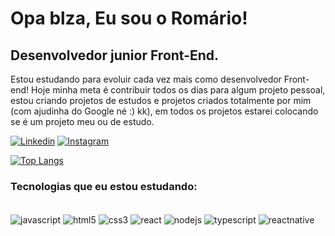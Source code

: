 
# Opa blza, Eu sou o Romário!

Desenvolvedor junior Front-End.
---
Estou estudando para evoluir cada vez mais como desenvolvedor Front-end!
Hoje minha meta é contribuir todos os dias para algum projeto pessoal, estou criando projetos de estudos e projetos criados totalmente por mim (com ajudinha do Google né :) kk), em todos os projetos estarei colocando se é um projeto meu ou de estudo.

[![Linkedin](https://img.shields.io/badge/LinkedIn-0077B5?style=for-the-badge&logo=linkedin&logoColor=white)](https://www.linkedin.com/in/rom%C3%A1rio-da-silva-rocha-82315b94/)
[![Instagram](https://img.shields.io/badge/Instagram-E4405F?style=for-the-badge&logo=instagram&logoColor=white)](https://www.instagram.com/romas0.0/)


[![Top Langs](https://github-readme-stats.vercel.app/api/top-langs/?username=RomarioDaSilva&layout=compact)](https://github.com/RomarioDaSilva/github-readme-stats)

### Tecnologias que eu estou estudando:
<div style="display: inline_block"><br/>
    <img align="center" alt="javascript" src="https://img.shields.io/badge/JavaScript-F7DF1E?style=for-the-badge&logo=javascript&logoColor=black"/>
    <img align="center" alt="html5" src="https://img.shields.io/badge/HTML5-E34F26?style=for-the-badge&logo=html5&logoColor=white"/>
    <img align="center" alt="css3" src="https://img.shields.io/badge/CSS3-1572B6?style=for-the-badge&logo=css3&logoColor=white"/>
    <img align="center" alt="react" src="https://img.shields.io/badge/React-20232A?style=for-the-badge&logo=react&logoColor=61DAFB"/>
    <img align="center" alt="nodejs" src="https://img.shields.io/badge/Node.js-43853D?style=for-the-badge&logo=node.js&logoColor=white"/>
    <img align="center" alt="typescript" src="https://img.shields.io/badge/TypeScript-007ACC?style=for-the-badge&logo=typescript&logoColor=white"/>
    <img align="center" alt="reactnative" src="https://img.shields.io/badge/React_Native-20232A?style=for-the-badge&logo=react&logoColor=61DAFB"/>
</div>  
